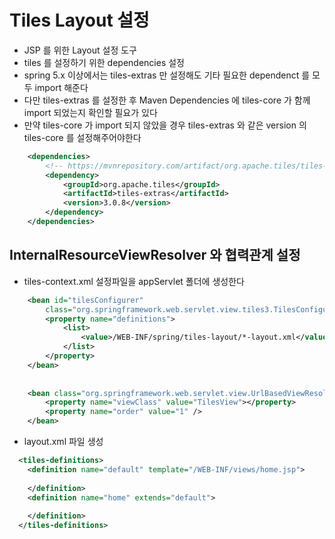 # Tiles Layout 설정
- JSP 를 위한 Layout 설정 도구
- tiles 를 설정하기 위한 dependencies 설정
- spring 5.x 이상에서는 tiles-extras 만 설정해도 기타 필요한 dependenct 를 모두 import 해준다
- 다만 tiles-extras 를 설정한 후 Maven Dependencies 에 tiles-core 가 함께 import 되었는지 확인할 필요가 있다
- 만약 tiles-core 가 import 되지 않았을 경우 tiles-extras 와 같은 version 의 tiles-core 를 설정해주어야한다
```xml
	<dependencies>
		<!-- https://mvnrepository.com/artifact/org.apache.tiles/tiles-extras -->
		<dependency>
			<groupId>org.apache.tiles</groupId>
			<artifactId>tiles-extras</artifactId>
			<version>3.0.8</version>
		</dependency>
	</dependencies>
```

## InternalResourceViewResolver 와 협력관계 설정
- tiles-context.xml 설정파일을 appServlet 폴더에 생성한다
```xml
	<bean id="tilesConfigurer"
		class="org.springframework.web.servlet.view.tiles3.TilesConfigurer">
		<property name="definitions">
			<list>
				<value>/WEB-INF/spring/tiles-layout/*-layout.xml</value>
			</list>
		</property>
	</bean>
	
	
	<bean class="org.springframework.web.servlet.view.UrlBasedViewResolver">
		<property name="viewClass" value="TilesView"></property>
		<property name="order" value="1" />
	</bean>
```
- layout.xml 파일 생성
```xml
  <tiles-definitions>
  	<definition name="default" template="/WEB-INF/views/home.jsp">
  		
  	</definition>
  	<definition name="home" extends="default">
  	
  	</definition>
  </tiles-definitions>
```